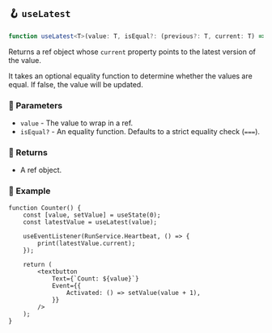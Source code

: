 ## 🪝 `useLatest`

```ts
function useLatest<T>(value: T, isEqual?: (previous?: T, current: T) => boolean): { current: T };
```

Returns a ref object whose `current` property points to the latest version of the value.

It takes an optional equality function to determine whether the values are equal. If false, the value will be updated.

### 📕 Parameters

-   `value` - The value to wrap in a ref.
-   `isEqual?` - An equality function. Defaults to a strict equality check (`===`).

### 📗 Returns

-   A ref object.

### 📘 Example

```tsx
function Counter() {
	const [value, setValue] = useState(0);
	const latestValue = useLatest(value);

	useEventListener(RunService.Heartbeat, () => {
		print(latestValue.current);
	});

	return (
		<textbutton
			Text={`Count: ${value}`}
			Event={{
				Activated: () => setValue(value + 1),
			}}
		/>
	);
}
```
